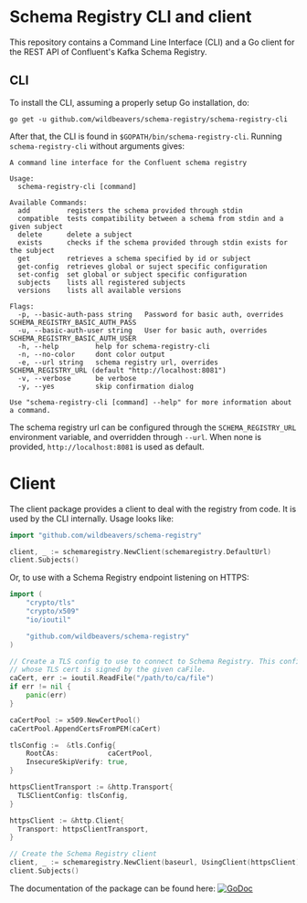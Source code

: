 # Schema Registry CLI and client

This repository contains a Command Line Interface (CLI) and a Go client for the REST API of Confluent's Kafka Schema Registry.

## CLI

To install the CLI, assuming a properly setup Go installation, do:

`go get -u github.com/wildbeavers/schema-registry/schema-registry-cli`

After that, the CLI is found in `$GOPATH/bin/schema-registry-cli`. Running `schema-registry-cli` without arguments gives:

```
A command line interface for the Confluent schema registry

Usage:
  schema-registry-cli [command]

Available Commands:
  add         registers the schema provided through stdin
  compatible  tests compatibility between a schema from stdin and a given subject
  delete      delete a subject
  exists      checks if the schema provided through stdin exists for the subject
  get         retrieves a schema specified by id or subject
  get-config  retrieves global or suject specific configuration
  set-config  set global or subject specific configuration
  subjects    lists all registered subjects
  versions    lists all available versions

Flags:
  -p, --basic-auth-pass string   Password for basic auth, overrides SCHEMA_REGISTRY_BASIC_AUTH_PASS
  -u, --basic-auth-user string   User for basic auth, overrides SCHEMA_REGISTRY_BASIC_AUTH_USER
  -h, --help         help for schema-registry-cli
  -n, --no-color     dont color output
  -e, --url string   schema registry url, overrides SCHEMA_REGISTRY_URL (default "http://localhost:8081")
  -v, --verbose      be verbose
  -y, --yes          skip confirmation dialog

Use "schema-registry-cli [command] --help" for more information about a command.
```

The schema registry url can be configured through the `SCHEMA_REGISTRY_URL` environment variable, and overridden through `--url`. When none is provided, `http://localhost:8081` is used as default.

# Client

The client package provides a client to deal with the registry from code. It is used by the CLI internally. Usage looks like:

```go
import "github.com/wildbeavers/schema-registry"

client, _ := schemaregistry.NewClient(schemaregistry.DefaultUrl)
client.Subjects()
```

Or, to use with a Schema Registry endpoint listening on HTTPS:

```go
import (
    "crypto/tls"
    "crypto/x509"
    "io/ioutil"

    "github.com/wildbeavers/schema-registry"
)

// Create a TLS config to use to connect to Schema Registry. This config will permit TLS connections to an endpoint
// whose TLS cert is signed by the given caFile.
caCert, err := ioutil.ReadFile("/path/to/ca/file")
if err != nil {
    panic(err)
}

caCertPool := x509.NewCertPool()
caCertPool.AppendCertsFromPEM(caCert)

tlsConfig :=  &tls.Config{
    RootCAs:            caCertPool,
    InsecureSkipVerify: true,
}

httpsClientTransport := &http.Transport{
  TLSClientConfig: tlsConfig,
}

httpsClient := &http.Client{
  Transport: httpsClientTransport,
}

// Create the Schema Registry client
client, _ := schemaregistry.NewClient(baseurl, UsingClient(httpsClient))
client.Subjects()
```

The documentation of the package can be found here: [![GoDoc](https://godoc.org/github.com/wildbeavers/schema-registry?status.svg)](https://godoc.org/github.com/wildbeavers/schema-registry)
